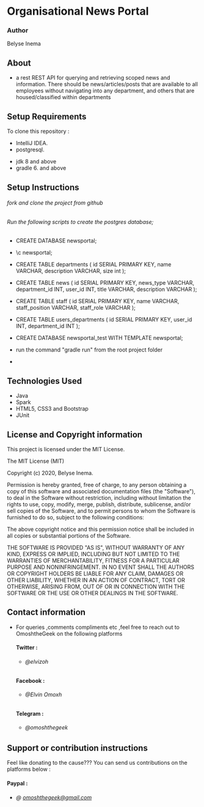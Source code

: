 # Organisational News Portal

### Author
Belyse Inema

## About 
- a rest REST API for querying and retrieving scoped news and information. There should be news/articles/posts that are available to all employees without navigating into any department, and others that are housed/classified within departments

## Setup Requirements
To clone this repository :
* IntelliJ IDEA.
* postgresql.
- jdk 8 and above
- gradle 6. and above

## Setup Instructions

 ###### fork and clone the project from github
###### Run the following scripts to create the postgres database;
 - CREATE DATABASE newsportal;
 - \c newsportal;
 - CREATE TABLE departments (
   id SERIAL PRIMARY KEY,
   name VARCHAR,
   description VARCHAR,
   size int
   );
 - CREATE TABLE news (
   id SERIAL PRIMARY KEY,
   news_type VARCHAR,
   department_id INT,
   user_id INT,
   title VARCHAR,
   description VARCHAR
   );
 - CREATE TABLE staff (
   id SERIAL PRIMARY KEY,
   name VARCHAR,
   staff_position VARCHAR,
   staff_role VARCHAR
   );
 - CREATE TABLE users_departments (
   id SERIAL PRIMARY KEY,
   user_id INT,
   department_id INT
   );
 - CREATE DATABASE newsportal_test WITH TEMPLATE newsportal;
 
 - run the command "gradle run" from the root project folder
- 

## Technologies Used

* Java
* Spark
* HTML5, CSS3 and Bootstrap
* JUnit



## License and Copyright information

This project is licensed under the MIT License.

The MIT License (MIT)

Copyright (c) 2020, Belyse Inema.

Permission is hereby granted, free of charge, to any person obtaining a copy of this software and associated documentation files (the "Software"), to deal in the Software without restriction, including without limitation the rights to use, copy, modify, merge, publish, distribute, sublicense, and/or sell copies of the Software, and to permit persons to whom the Software is furnished to do so, subject to the following conditions:

The above copyright notice and this permission notice shall be included in all copies or substantial portions of the Software.

THE SOFTWARE IS PROVIDED "AS IS", WITHOUT WARRANTY OF ANY KIND, EXPRESS OR IMPLIED, INCLUDING BUT NOT LIMITED TO THE WARRANTIES OF MERCHANTABILITY, FITNESS FOR A PARTICULAR PURPOSE AND NONINFRINGEMENT. IN NO EVENT SHALL THE AUTHORS OR COPYRIGHT HOLDERS BE LIABLE FOR ANY CLAIM, DAMAGES OR OTHER LIABILITY, WHETHER IN AN ACTION OF CONTRACT, TORT OR OTHERWISE, ARISING FROM, OUT OF OR IN CONNECTION WITH THE SOFTWARE OR THE USE OR OTHER DEALINGS IN THE SOFTWARE.


## Contact information
 - For queries ,comments compliments etc ,feel free to reach out to OmoshtheGeek on the following platforms
    #### Twitter :
    * ###### @elvizoh

    #### Facebook :
    * ###### @Elvin Omoxh

    #### Telegram :
    * ###### @omoshthegeek

## Support or contribution instructions
Feel like donating to the cause??? You can send us contributions on the platforms below :
 #### Paypal :
* ###### @ omoshthegeek@gmail.com